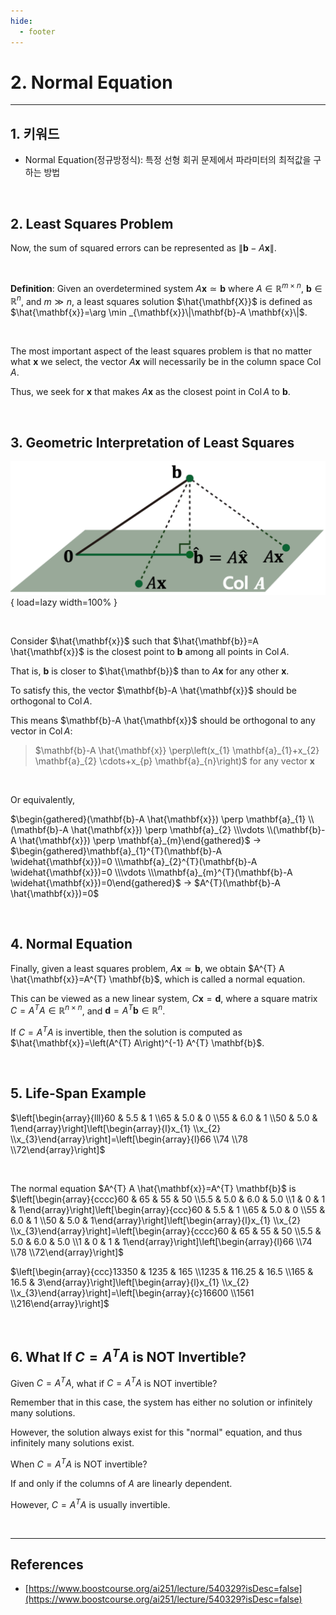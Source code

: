 ```yaml
---
hide:
  - footer
---
```


# 2. Normal Equation

---

## 1. 키워드

- Normal Equation(정규방정식): 특정 선형 회귀 문제에서 파라미터의 최적값을 구하는 방법

<br/>

## 2. Least Squares Problem

Now, the sum of squared errors can be represented as $\|\mathbf{b}-A \mathbf{x}\|$.

<br/>

**Definition**: Given an overdetermined system $A \mathbf{x} \simeq \mathbf{b}$ where $A \in \mathbb{R}^{m \times n}$, $\mathbf{b} \in \mathbb{R}^{n}$, and $m \gg n$, a least squares solution $\hat{\mathbf{X}}$ is defined as $\hat{\mathbf{x}}=\arg \min _{\mathbf{x}}\|\mathbf{b}-A \mathbf{x}\|$.

<br/>

The most important aspect of the least squares problem is that no matter what $\mathbf{x}$ we select, the vector $A \mathbf{x}$ will necessarily be in the column space $\operatorname{Col}A$.

Thus, we seek for $\mathbf{x}$ that makes $A \mathbf{x}$ as the closest point in $\operatorname{Col}A$ to $\mathbf{b}$.

<br/>

## 3. Geometric Interpretation of Least Squares

![001](https://github.com/SAEMC/Images-MLDL/blob/main/linear-algebra/ch-002/002/001.png?raw=true){ load=lazy width=100% }

<br/>

Consider $\hat{\mathbf{x}}$ such that $\hat{\mathbf{b}}=A \hat{\mathbf{x}}$ is the closest point to $\mathbf{b}$ among all points in $\operatorname{Col}A$.

That is, $\mathbf{b}$ is closer to $\hat{\mathbf{b}}$ than to $A \mathbf{x}$ for any other $\mathbf{x}$.

To satisfy this, the vector $\mathbf{b}-A \hat{\mathbf{x}}$ should be orthogonal to $\operatorname{Col}A$.

This means $\mathbf{b}-A \hat{\mathbf{x}}$ should be orthogonal to any vector in $\operatorname{Col}A$:

> $\mathbf{b}-A \hat{\mathbf{x}} \perp\left(x_{1} \mathbf{a}_{1}+x_{2} \mathbf{a}_{2} \cdots+x_{p} \mathbf{a}_{n}\right)$ for any vector $\mathbf{x}$

<br/>

Or equivalently,

$\begin{gathered}(\mathbf{b}-A \hat{\mathbf{x}}) \perp \mathbf{a}_{1} \\(\mathbf{b}-A \hat{\mathbf{x}}) \perp \mathbf{a}_{2} \\\vdots \\(\mathbf{b}-A \hat{\mathbf{x}}) \perp \mathbf{a}_{m}\end{gathered}$ → $\begin{gathered}\mathbf{a}_{1}^{T}(\mathbf{b}-A \widehat{\mathbf{x}})=0 \\\mathbf{a}_{2}^{T}(\mathbf{b}-A \widehat{\mathbf{x}})=0 \\\vdots \\\mathbf{a}_{m}^{T}(\mathbf{b}-A \widehat{\mathbf{x}})=0\end{gathered}$ → $A^{T}(\mathbf{b}-A \hat{\mathbf{x}})=0$

<br/>

## 4. Normal Equation

Finally, given a least squares problem, $A \mathbf{x} \simeq \mathbf{b}$, we obtain $A^{T} A \hat{\mathbf{x}}=A^{T} \mathbf{b}$, which is called a normal equation.

This can be viewed as a new linear system, $C \mathbf{x}=\mathbf{d}$, where a square matrix $C=A^{T} A \in \mathbb{R}^{n \times n}$, and $\mathbf{d}=A^{T} \mathbf{b} \in \mathbb{R}^{n}$.

If $C=A^{T} A$ is invertible, then the solution is computed as $\hat{\mathbf{x}}=\left(A^{T} A\right)^{-1} A^{T} \mathbf{b}$.

<br/>

## 5. Life-Span Example

$\left[\begin{array}{lll}60 & 5.5 & 1 \\65 & 5.0 & 0 \\55 & 6.0 & 1 \\50 & 5.0 & 1\end{array}\right]\left[\begin{array}{l}x_{1} \\x_{2} \\x_{3}\end{array}\right]=\left[\begin{array}{l}66 \\74 \\78 \\72\end{array}\right]$

<br/>

The normal equation $A^{T} A \hat{\mathbf{x}}=A^{T} \mathbf{b}$ is $\left[\begin{array}{cccc}60 & 65 & 55 & 50 \\5.5 & 5.0 & 6.0 & 5.0 \\1 & 0 & 1 & 1\end{array}\right]\left[\begin{array}{ccc}60 & 5.5 & 1 \\65 & 5.0 & 0 \\55 & 6.0 & 1 \\50 & 5.0 & 1\end{array}\right]\left[\begin{array}{l}x_{1} \\x_{2} \\x_{3}\end{array}\right]=\left[\begin{array}{cccc}60 & 65 & 55 & 50 \\5.5 & 5.0 & 6.0 & 5.0 \\1 & 0 & 1 & 1\end{array}\right]\left[\begin{array}{l}66 \\74 \\78 \\72\end{array}\right]$

$\left[\begin{array}{ccc}13350 & 1235 & 165 \\1235 & 116.25 & 16.5 \\165 & 16.5 & 3\end{array}\right]\left[\begin{array}{l}x_{1} \\x_{2} \\x_{3}\end{array}\right]=\left[\begin{array}{c}16600 \\1561 \\216\end{array}\right]$

<br/>

## 6. What If $C=A^{T} A$ is NOT Invertible?

Given $C=A^{T} A$, what if $C=A^{T} A$ is NOT invertible?

Remember that in this case, the system has either no solution or infinitely many solutions.

However, the solution always exist for this "normal" equation, and thus infinitely many solutions exist.

When $C=A^{T} A$ is NOT invertible?

If and only if the columns of $A$ are linearly dependent.

However, $C=A^{T} A$ is usually invertible.

<br/>

---

## References

- [https://www.boostcourse.org/ai251/lecture/540329?isDesc=false](https://www.boostcourse.org/ai251/lecture/540329?isDesc=false)
